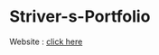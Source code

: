 # Striver-s-Portfolio
Website : [click here](https://striver005.github.io/Striver-s-Portfolio/)<br>
